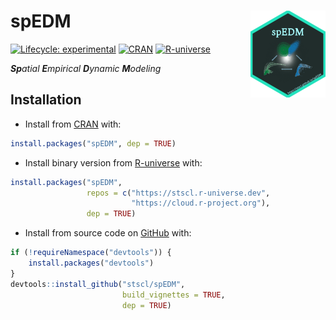 
<!-- README.md is generated from README.Rmd. Please edit that file -->

# spEDM <img src="man/figures/logo.png" align="right" height="139" alt="https://stscl.github.io/spEDM/">

<!-- badges: start -->

[![Lifecycle:
experimental](https://img.shields.io/badge/lifecycle-stable-20b2aa.svg)](https://lifecycle.r-lib.org/articles/stages.html#stable)
[![CRAN](https://www.r-pkg.org/badges/version/spEDM)](https://CRAN.R-project.org/package=spEDM)
[![R-universe](https://stscl.r-universe.dev/badges/spEDM?color=cyan)](https://stscl.r-universe.dev/spEDM)
<!-- [![DownloadsAll](https://badgen.net/cran/dt/spEDM?color=orange)](https://CRAN.R-project.org/package=spEDM) -->
<!-- [![DownloadsMonth](https://cranlogs.r-pkg.org/badges/spEDM)](https://CRAN.R-project.org/package=spEDM) -->
<!-- badges: end -->

***Sp**atial **E**mpirical **D**ynamic **M**odeling*

## Installation

- Install from [CRAN](https://CRAN.R-project.org/package=spEDM) with:

``` r
install.packages("spEDM", dep = TRUE)
```

- Install binary version from
  [R-universe](https://stscl.r-universe.dev/spEDM) with:

``` r
install.packages("spEDM",
                 repos = c("https://stscl.r-universe.dev",
                           "https://cloud.r-project.org"),
                 dep = TRUE)
```

- Install from source code on [GitHub](https://github.com/stscl/spEDM)
  with:

``` r
if (!requireNamespace("devtools")) {
    install.packages("devtools")
}
devtools::install_github("stscl/spEDM",
                         build_vignettes = TRUE,
                         dep = TRUE)
```
